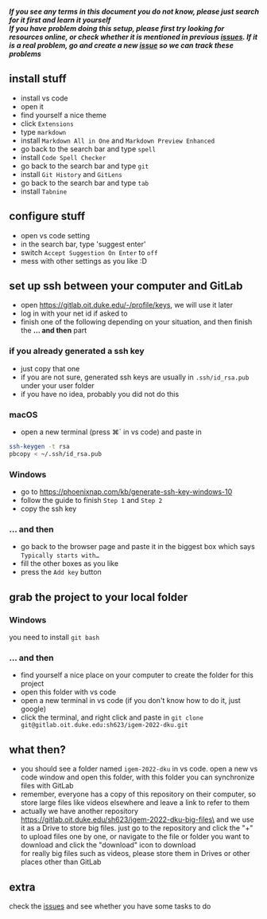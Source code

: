 ***If you see any terms in this document you do not know, please just search for it first and learn it yourself***\
***If you have problem doing this setup, please first try looking for resources online, or check whether it is mentioned in previous [issues](https://gitlab.oit.duke.edu/sh623/igem-2022-dku/-/issues?scope=all&state=all). If it is a real problem, go and create a new [issue](https://gitlab.oit.duke.edu/sh623/igem-2022-dku/-/issues/new?issue%5Bmilestone_id%5D=) so we can track these problems***

## install stuff
- install vs code
- open it
- find yourself a nice theme
- click `Extensions`
- type `markdown`
- install `Markdown All in One` and `Markdown Preview Enhanced`
- go back to the search bar and type `spell`
- install `Code Spell Checker`
- go back to the search bar and type `git`
- install `Git History` and `GitLens`
- go back to the search bar and type `tab`
- install `Tabnine`


## configure stuff
- open vs code setting
- in the search bar, type 'suggest enter'
- switch `Accept Suggestion On Enter` to `off`
- mess with other settings as you like :D

## set up ssh between your computer and GitLab
- open https://gitlab.oit.duke.edu/-/profile/keys, we will use it later
- log in with your net id if asked to
- finish one of the following depending on your situation, and then finish the **… and then** part

### if you already generated a ssh key
- just copy that one
- if you are not sure, generated ssh keys are usually in `.ssh/id_rsa.pub` under your user folder
- if you have no idea, probably you did not do this

### macOS
- open a new terminal (press ⌘` in vs code) and paste in
```zsh
ssh-keygen -t rsa
pbcopy < ~/.ssh/id_rsa.pub
```
### Windows
- go to https://phoenixnap.com/kb/generate-ssh-key-windows-10
- follow the guide to finish `Step 1` and `Step 2`
- copy the ssh key

### … and then
- go back to the browser page and paste it in the biggest box which says `Typically starts with…`
- fill the other boxes as you like
- press the `Add key` button


## grab the project to your local folder
### Windows
you need to install `git bash`
### … and then
- find yourself a nice place on your computer to create the folder for this project
- open this folder with vs code
- open a new terminal in vs code (if you don't know how to do it, just google)
- click the terminal, and right click and paste in `git clone git@gitlab.oit.duke.edu:sh623/igem-2022-dku.git`

## what then?
- you should see a folder named `igem-2022-dku` in vs code. open a new vs code window and open this folder, with this folder you can synchronize files with GitLab
- remember, everyone has a copy of this repository on their computer, so store large files like videos elsewhere and leave a link to refer to them
- actually we have another repository https://gitlab.oit.duke.edu/sh623/igem-2022-dku-big-files\
and we use it as a Drive to store big files. just go to the repository and click the "+" to upload files one by one, or navigate to the file or folder you want to download and click the "download" icon to download\
for really big files such as videos, please store them in Drives or other places other than GitLab

## extra
check the [issues](https://gitlab.oit.duke.edu/sh623/igem-2022-dku/-/issues?scope=all&state=opened) and see whether you have some tasks to do
